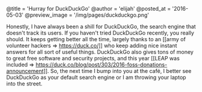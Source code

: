 @title = 'Hurray for DuckDuckGo'
@author = 'elijah'
@posted_at = '2016-05-03'
@preview_image = '/img/pages/duckduckgo.png'

Honestly, I have always been a shill for DuckDuckGo, the search engine that doesn't track its users. If you haven't tried DuckDuckGo recently, you really should. It keeps getting better all the time, largely thanks to an [[army of volunteer hackers => https://duck.co/]] who keep adding nice instant answers for all sort of useful things. DuckDuckGo also gives tons of money to great free software and security projects, and this year [[LEAP was included => https://duck.co/blog/post/303/2016-foss-donations-announcement]]. So, the next time I bump into you at the café, I better see DuckDuckGo as your default search engine or I am throwing your laptop into the street.